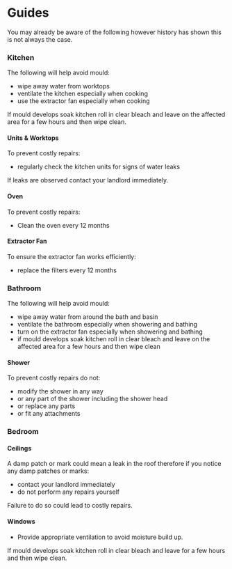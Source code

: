 # Guides

You may already be aware of the following however history has shown this is not always the case.

### Kitchen

The following will help avoid mould:

- wipe away water from worktops
- ventilate the kitchen especially when cooking
- use the extractor fan especially when cooking

If mould develops soak kitchen roll in clear bleach and leave on the affected area for a few hours and then wipe clean.

#### Units & Worktops

To prevent costly repairs:

- regularly check the kitchen units for signs of water leaks

If leaks are observed contact your landlord immediately.

#### Oven

To prevent costly repairs:

- Clean the oven every 12 months

#### Extractor Fan

To ensure the extractor fan works efficiently:

- replace the filters every 12 months

### Bathroom

The following will help avoid mould:

- wipe away water from around the bath and basin
- ventilate the bathroom especially when showering and bathing
- turn on the extractor fan especially when showering and bathing
- if mould develops soak kitchen roll in clear bleach and leave on the affected area for a few hours and then wipe clean

#### Shower

To prevent costly repairs do not:

- modify the shower in any way
- or any part of the shower including the shower head
- or replace any parts
- or fit any attachments

### Bedroom

#### Ceilings

A damp patch or mark could mean a leak in the roof therefore if you notice any damp patches or marks:

- contact your landlord immediately
- do not perform any repairs yourself

Failure to do so could lead to costly repairs.

#### Windows

- Provide appropriate ventilation to avoid moisture build up.

If mould develops soak kitchen roll in clear bleach and leave for a few hours and then wipe clean.

